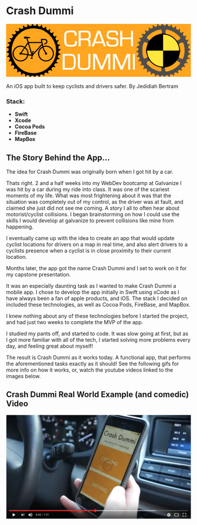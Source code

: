 # Crash Dummi
![alt text](https://github.com/JedidiahBertram/Crash-Dummi/blob/master/Crash%20Dummi/Assets.xcassets/cdreadmebanner.png)

An iOS app built to keep cyclists and drivers safer.
By Jedidiah Bertram

### Stack:
* __Swift__
* __Xcode__
* __Cocoa Pods__
* __FireBase__
* __MapBox__

## The Story Behind the App...
The idea for Crash Dummi was originally born when I got hit by a car.

Thats right. 2 and a half weeks into my WebDev bootcamp at Galvanize I was hit by a car during my ride into class. It was one of the scariest moments of my life. What was most frightening about it was that the situation was completely out of my control, as the driver was at fault, and claimed she just did not see me coming. A story I all to often hear about motorist/cyclist collisions. I began brainstorming on how I could use the skills I would develop at galvanize to prevent collisions like mine from happening.

I eventually came up with the idea to create an app that would update cyclist locations for drivers on a map in real time, and also alert drivers to a cyclists presence when a cyclist is in close proximity to their current location.

Months later, the app got the name Crash Dummi and I set to work on it for my capstone presentation.

It was an especially daunting task as I wanted to make Crash Dummi a mobile app. I chose to develop the app initially in Swift using xCode as I have always been a fan of apple products, and iOS. The stack I decided on included these technologies, as well as Cocoa Pods, FireBase, and MapBox.

I knew nothing about any of these technologies before I started the project, and had just two weeks to complete the MVP of the app.

I studied my pants off, and started to code. It was slow going at first, but as I got more familiar with all of the tech, I started solving more problems every day, and feeling great about myself!

The result is Crash Dummi as it works today. A functional app, that performs the aforementioned tasks exactly as it should! See the following gifs for more info on how it works, or, watch the youtube videos linked to the images below.

## Crash Dummi Real World Example (and comedic) Video

[![IMAGE ALT TEXT](https://github.com/JedidiahBertram/Crash-Dummi/blob/master/Crash%20Dummi/Assets.xcassets/Screen%20Shot%202017-08-14%20at%204.21.57%20PM.png)](https://www.youtube.com/watch?v=w_fzr8GW8PM "Crash Dummi Example Video")
